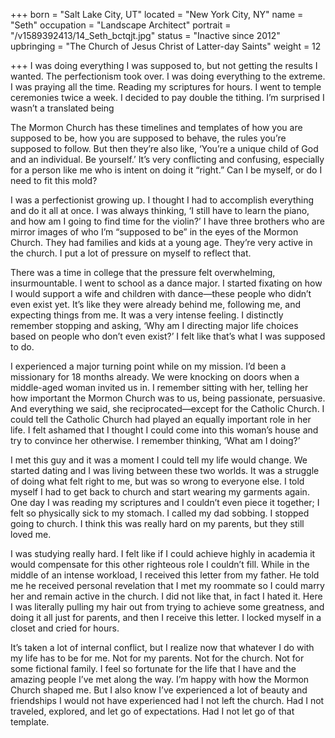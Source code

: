 +++
born = "Salt Lake City, UT"
located = "New York City, NY"
name = "Seth"
occupation = "Landscape Architect"
portrait = "/v1589392413/14_Seth_bctqjt.jpg"
status = "Inactive since 2012"
upbringing = "The Church of Jesus Christ of Latter-day Saints"
weight = 12

+++
I was doing everything I was supposed to, but not getting the results I wanted. The perfectionism took over. I was doing everything to the extreme. I was praying all the time. Reading my scriptures for hours. I went to temple ceremonies twice a week. I decided to pay double the tithing. I’m surprised I wasn’t a translated being

The Mormon Church has these timelines and templates of how you are supposed to be, how you are supposed to behave, the rules you’re supposed to follow. But then they’re also like, ‘You’re a unique child of God and an individual. Be yourself.’ It’s very conflicting and confusing, especially for a person like me who is intent on doing it “right.” Can I be myself, or do I need to fit this mold?

I was a perfectionist growing up. I thought I had to accomplish everything and do it all at once. I was always thinking, ‘I still have to learn the piano, and how am I going to find time for the violin?’ I have three brothers who are mirror images of who I’m “supposed to be” in the eyes of the Mormon Church. They had families and kids at a young age. They’re very active in the church. I put a lot of pressure on myself to reflect that.

There was a time in college that the pressure felt overwhelming, insurmountable. I went to school as a dance major. I started fixating on how I would support a wife and children with dance—these people who didn’t even exist yet. It’s like they were already behind me, following me, and expecting things from me. It was a very intense feeling. I distinctly remember stopping and asking, ‘Why am I directing major life choices based on people who don’t even exist?’ I felt like that’s what I was supposed to do.

I experienced a major turning point while on my mission. I’d been a missionary for 18 months already. We were knocking on doors when a middle-aged woman invited us in. I remember sitting with her, telling her how important the Mormon Church was to us, being passionate, persuasive. And everything we said, she reciprocated—except for the Catholic Church. I could tell the Catholic Church had played an equally important role in her life. I felt ashamed that I thought I could come into this woman’s house and try to convince her otherwise. I remember thinking, ‘What am I doing?’

I met this guy and it was a moment I could tell my life would change. We started dating and I was living between these two worlds. It was a struggle of doing what felt right to me, but was so wrong to everyone else. I told myself I had to get back to church and start wearing my garments again. One day I was reading my scriptures and I couldn’t even piece it together; I felt so physically sick to my stomach. I called my dad sobbing. I stopped going to church. I think this was really hard on my parents, but they still loved me.

I was studying really hard. I felt like if I could achieve highly in academia it would compensate for this other righteous role I couldn’t fill. While in the middle of an intense workload, I received this letter from my father. He told me he received personal revelation that I met my roommate so I could marry her and remain active in the church. I did not like that, in fact I hated it. Here I was literally pulling my hair out from trying to achieve some greatness, and doing it all just for parents, and then I receive this letter. I locked myself in a closet and cried for hours.

It’s taken a lot of internal conflict, but I realize now that whatever I do with my life has to be for me. Not for my parents. Not for the church. Not for some fictional family. I feel so fortunate for the life that I have and the amazing people I’ve met along the way. I’m happy with how the Mormon Church shaped me. But I also know I’ve experienced a lot of beauty and friendships I would not have experienced had I not left the church. Had I not traveled, explored, and let go of expectations. Had I not let go of that template.